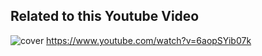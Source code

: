 ## Related to this Youtube Video
![cover](https://github.com/user-attachments/assets/3999bdad-9342-4c94-a9f4-a0f07f69f3e3)
https://www.youtube.com/watch?v=6aopSYib07k
